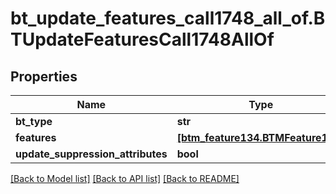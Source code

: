 # bt_update_features_call1748_all_of.BTUpdateFeaturesCall1748AllOf

## Properties
Name | Type | Description | Notes
------------ | ------------- | ------------- | -------------
**bt_type** | **str** |  | [optional] 
**features** | [**[btm_feature134.BTMFeature134]**](BTMFeature134.md) |  | [optional] 
**update_suppression_attributes** | **bool** |  | [optional] 

[[Back to Model list]](../README.md#documentation-for-models) [[Back to API list]](../README.md#documentation-for-api-endpoints) [[Back to README]](../README.md)


